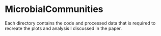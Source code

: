 # MicrobialCommunities

Each directory contains the code and processed data that is 
required to recreate the plots and analysis I discussed in the paper.
